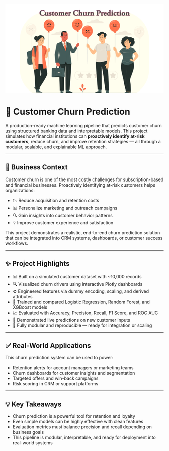 ![alt text](https://github.com/denisgaribovic/customer-churn-prediction/blob/main/Banner.png)

# 🏦 Customer Churn Prediction

A production-ready machine learning pipeline that predicts customer churn using structured banking data and interpretable models. This project simulates how financial institutions can **proactively identify at-risk customers**, reduce churn, and improve retention strategies — all through a modular, scalable, and explainable ML approach.

---

## 🎯 Business Context

Customer churn is one of the most costly challenges for subscription-based and financial businesses. Proactively identifying at-risk customers helps organizations:

- 📉 Reduce acquisition and retention costs  
- 📊 Personalize marketing and outreach campaigns  
- 🔍 Gain insights into customer behavior patterns  
- 💡 Improve customer experience and satisfaction  

This project demonstrates a realistic, end-to-end churn prediction solution that can be integrated into CRM systems, dashboards, or customer success workflows.

---

## ✨ Project Highlights

- 📊 Built on a simulated customer dataset with ~10,000 records  
- 🔍 Visualized churn drivers using interactive Plotly dashboards  
- ⚙️ Engineered features via dummy encoding, scaling, and derived attributes  
- 🤖 Trained and compared Logistic Regression, Random Forest, and XGBoost models  
- 📈 Evaluated with Accuracy, Precision, Recall, F1 Score, and ROC AUC  
- 🧪 Demonstrated live predictions on new customer inputs  
- 🔄 Fully modular and reproducible — ready for integration or scaling  

---

## ✅ Real-World Applications

This churn prediction system can be used to power:

- Retention alerts for account managers or marketing teams  
- Churn dashboards for customer insights and segmentation  
- Targeted offers and win-back campaigns  
- Risk scoring in CRM or support platforms  

---

## 💡 Key Takeaways

- Churn prediction is a powerful tool for retention and loyalty  
- Even simple models can be highly effective with clean features  
- Evaluation metrics must balance precision and recall depending on business goals  
- This pipeline is modular, interpretable, and ready for deployment into real-world systems
